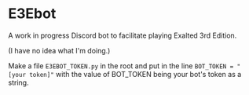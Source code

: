 # E3Ebot
A work in progress Discord bot to facilitate playing Exalted 3rd Edition. 

(I have no idea what I'm doing.)

Make a file `E3EBOT_TOKEN.py` in the root and put in the line `BOT_TOKEN = "[your token]"` with the value of BOT_TOKEN being your bot's token as a string.
